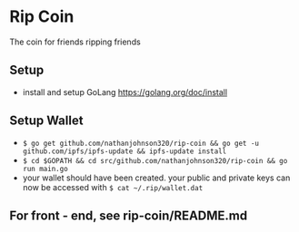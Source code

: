 # Rip Coin
The coin for friends ripping friends

## Setup
* install and setup GoLang https://golang.org/doc/install

## Setup Wallet
* `$ go get github.com/nathanjohnson320/rip-coin && go get -u github.com/ipfs/ipfs-update && ipfs-update install`
* `$ cd $GOPATH && cd src/github.com/nathanjohnson320/rip-coin && go run main.go`
* your wallet should have been created. your public and private keys can now be accessed with `$ cat ~/.rip/wallet.dat`

## For front - end, see rip-coin/README.md
